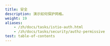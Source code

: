 ```yaml
---
title: 安全
description: 演示如何保护网格。
weight: 19
aliases:
    - /zh/docs/tasks/istio-auth.html
    - /zh/docs/tasks/security/authz-permissive
test: table-of-contents
---
```

